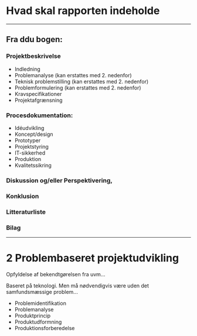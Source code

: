 # Hvad skal rapporten indeholde

----------------------

## Fra ddu bogen:

### Projektbeskrivelse

- Indledning
- Problemanalyse (kan erstattes med 2. nedenfor)
- Teknisk problemstilling (kan erstattes med 2. nedenfor)
- Problemformulering (kan erstattes med 2. nedenfor)
- Kravspecifikationer
- Projektafgrænsning

### Procesdokumentation:
- Idéudvikling
- Koncept/design
- Prototyper
- Projektstyring
- IT-sikkerhed
- Produktion
- Kvalitetssikring

### Diskussion og/eller Perspektivering,

### Konklusion

### Litteraturliste

### Bilag

------------------------

# 2 Problembaseret projektudvikling 

Opfyldelse af bekendtgørelsen fra uvm...

Baseret på teknologi. Men må nødvendigvis være uden det samfundsmæssige problem... 

- Problemidentifikation
- Problemanalyse
- Produktprincip
- Produktudformning
- Produktionsforberedelse